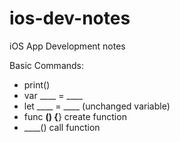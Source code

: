 # ios-dev-notes
iOS App Development notes 


Basic Commands:

- print()
- var ____ = ____
- let ____ = ____ (unchanged variable)
- func ____() {____} create function
-   ____() call function 
